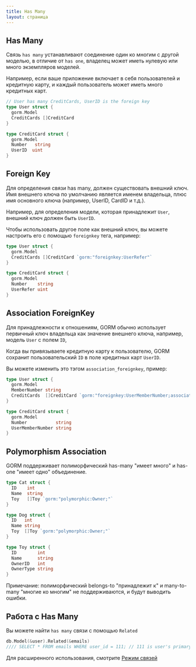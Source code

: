 ```yaml
---
title: Has Many
layout: страница
---
```


## Has Many

Связь `has many` устанавливают соединение один ко многим с другой моделью, в отличие от `has one`, владелец может иметь нулевую или много экземпляров моделей.

Например, если ваше приложение включает в себя пользователей и кредитную карту, и каждый пользователь может иметь много кредитных карт.

```go
// User has many CreditCards, UserID is the foreign key
type User struct {
  gorm.Model
  CreditCards []CreditCard
}

type CreditCard struct {
  gorm.Model
  Number   string
  UserID  uint
}
```

## Foreign Key

Для определения связи has many, должен существовать внешний ключ. Имя внешнего ключа по умолчанию является именем владельца, плюс имя основного ключа (например, UserID, CardID и т.д.).

Например, для определения модели, которая принадлежит `User`, внешний ключ должен быть `UserID`.

Чтобы использовать другое поле как внешний ключ, вы можете настроить его с помощью `foreignkey` тега, например:

```go
type User struct {
  gorm.Model
  CreditCards []CreditCard `gorm:"foreignkey:UserRefer"`
}

type CreditCard struct {
  gorm.Model
  Number    string
  UserRefer uint
}
```

## Association ForeignKey

Для принадлежности к отношениям, GORM обычно использует первичный ключ владельца как значение внешнего ключа, например, модель `User` с полем `ID`,

Когда вы привязываете кредитную карту к пользователю, GORM сохранит пользовательский `ID` в поле кредитных карт `UserID`.

Вы можете изменить это тэгом `association_foreignkey`, пример:

```go
type User struct {
  gorm.Model
  MemberNumber string
  CreditCards  []CreditCard `gorm:"foreignkey:UserMemberNumber;association_foreignkey:MemberNumber"`
}

type CreditCard struct {
  gorm.Model
  Number           string
  UserMemberNumber string
}
```

## Polymorphism Association

GORM поддерживает полиморфический has-many "имеет много" и has-one "имеет одно" объединение.

```go
type Cat struct {
  ID    int
  Name  string
  Toy   []Toy `gorm:"polymorphic:Owner;"`
}

type Dog struct {
  ID   int
  Name string
  Toy  []Toy `gorm:"polymorphic:Owner;"`
}

type Toy struct {
  ID        int
  Name      string
  OwnerID   int
  OwnerType string
}
```

Примечание: полиморфический belongs-to "принадлежит к" и many-to-many "многие ко многим" не поддерживаются, и будут выводить ошибки.

## Работа с Has Many

Вы можете найти `has many` связи с помощью `Related`

```go
db.Model(&user).Related(&emails)
//// SELECT * FROM emails WHERE user_id = 111; // 111 is user's primary key
```

Для расширенного использования, смотрите [Режим связей](/docs/associations.html#Association-Mode)